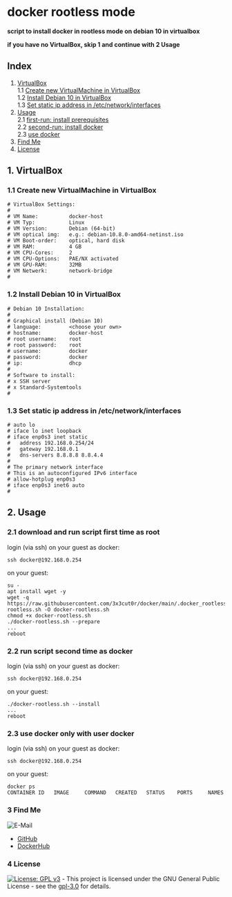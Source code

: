 # docker rootless mode

**script to install docker in rootless mode on debian 10 in virtualbox**  

**if you have no VirtualBox, skip 1 and continue with 2 Usage**  

## Index

1. [VirtualBox](#virtualbox)  
  1.1 [Create new VirtualMachine in VirtualBox](#create_vm)  
  1.2 [Install Debian 10 in VirtualBox](#install_debian)  
  1.3 [Set static ip address in /etc/network/interfaces](#set_ip)  
2. [Usage](#usage)  
  2.1 [first-run: install prerequisites](#first_run)  
  2.2 [second-run: install docker](#second_run)  
  2.3 [use docker](#use_docker)  
3. [Find Me](#findme)  
4. [License](#license)  

## 1. VirtualBox <a name="virtualbox"></a>

### 1.1 Create new VirtualMachine in VirtualBox <a name="create_vm"></a>
```shell
# VirtualBox Settings:
#
# VM Name:          docker-host
# VM Typ:           Linux
# VM Version:       Debian (64-bit)
# VM optical img:   e.g.: debian-10.8.0-amd64-netinst.iso
# VM Boot-order:    optical, hard disk
# VM RAM:           4 GB
# VM CPU-Cores:     2
# VM CPU-Options:   PAE/NX activated
# VM GPU-RAM:       32MB
# VM Netwerk:       network-bridge
#
```

### 1.2 Install Debian 10 in VirtualBox <a name="install_debian"></a>
```shell
# Debian 10 Installation:
#
# Graphical install (Debian 10)
# language:         <choose your own>
# hostname:         docker-host
# root username:    root
# root password:    root
# username:         docker
# password:         docker
# ip:               dhcp
#
# Software to install:
# x SSH server
# x Standard-Systemtools
#
```

### 1.3 Set static ip address in /etc/network/interfaces <a name="set_ip"></a>
```shell
# auto lo
# iface lo inet loopback
# iface enp0s3 inet static
#   address 192.168.0.254/24
#   gateway 192.168.0.1
#   dns-servers 8.8.8.8 8.8.4.4
#
# The primary network interface
# This is an autoconfigured IPv6 interface
# allow-hotplug enp0s3
# iface enp0s3 inet6 auto
#
```

## 2. Usage <a name="usage"></a>

### 2.1 download and run script first time as root <a name="first_run"></a>
login (via ssh) on your guest as docker:
```shell
ssh docker@192.168.0.254
```
on your guest:
```shell
su -
apt install wget -y
wget -q https://raw.githubusercontent.com/3x3cut0r/docker/main/.docker_rootless_vbox/docker-rootless.sh -O docker-rootless.sh
chmod +x docker-rootless.sh
./docker-rootless.sh --prepare
...
reboot
```

### 2.2 run script second time as docker <a name="second_run"></a>
login (via ssh) on your guest as docker:
```shell
ssh docker@192.168.0.254
```
on your guest:
```shell
./docker-rootless.sh --install
...
reboot
```

### 2.3 use docker only with user docker <a name="use_docker"></a>
login (via ssh) on your guest as docker:
```shell
ssh docker@192.168.0.254
```
on your guest:
```shell
docker ps
CONTAINER ID   IMAGE     COMMAND   CREATED   STATUS    PORTS     NAMES
```

### 3 Find Me <a name="findme"></a>

![E-Mail](https://img.shields.io/badge/E--Mail-executor55%40gmx.de-red)
* [GitHub](https://github.com/3x3cut0r)
* [DockerHub](https://hub.docker.com/u/3x3cut0r)

### 4 License <a name="license"></a>

[![License: GPL v3](https://img.shields.io/badge/License-GPLv3-blue.svg)](https://www.gnu.org/licenses/gpl-3.0) - This project is licensed under the GNU General Public License - see the [gpl-3.0](https://www.gnu.org/licenses/gpl-3.0.en.html) for details.
